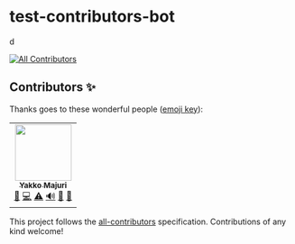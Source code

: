 # test-contributors-bot

d
<!-- ALL-CONTRIBUTORS-BADGE:START - Do not remove or modify this section -->
[![All Contributors](https://img.shields.io/badge/all_contributors-1-orange.svg?style=flat-square)](#contributors-)
<!-- ALL-CONTRIBUTORS-BADGE:END -->
## Contributors ✨

Thanks goes to these wonderful people ([emoji key](https://allcontributors.org/docs/en/emoji-key)):

<!-- ALL-CONTRIBUTORS-LIST:START - Do not remove or modify this section -->
<!-- prettier-ignore-start -->
<!-- markdownlint-disable -->
<table>
  <tr>
    <td align="center"><a href="http://yakko.tech"><img src="https://avatars.githubusercontent.com/u/38760734?v=4?s=100" width="100px;" alt=""/><br /><sub><b>Yakko Majuri</b></sub></a><br /><a href="#design-yakkomajuri" title="Design">🎨</a> <a href="https://github.com/yakkomajuri/test-contributors-bot/commits?author=yakkomajuri" title="Code">💻</a> <a href="https://github.com/yakkomajuri/test-contributors-bot/commits?author=yakkomajuri" title="Tests">⚠️</a> <a href="#audio-yakkomajuri" title="Audio">🔊</a> <a href="https://github.com/yakkomajuri/test-contributors-bot/issues?q=author%3Ayakkomajuri" title="Bug reports">🐛</a> <a href="#business-yakkomajuri" title="Business development">💼</a></td>
  </tr>
</table>

<!-- markdownlint-restore -->
<!-- prettier-ignore-end -->

<!-- ALL-CONTRIBUTORS-LIST:END -->

This project follows the [all-contributors](https://github.com/all-contributors/all-contributors) specification. Contributions of any kind welcome!
